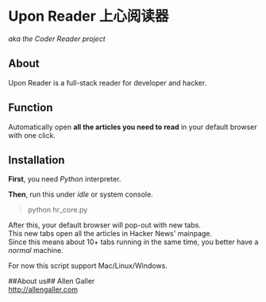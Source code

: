 # Upon Reader 上心阅读器 #
*aka the Coder Reader project*

## About ##

Upon Reader is a full-stack reader for developer and hacker.

## Function ##

Automatically open __all the articles you need to read__ in your default browser with one click.

## Installation ##
**First**, you need _Python_ interpreter.  

**Then**, run this under _idle_ or system console.

> python hr_core.py  

After this, your default browser will pop-out with new tabs.  
This new tabs open all the articles in Hacker News' mainpage.  
Since this means about 10+ tabs running in the same time, you better have a _normal_ machine.

For now this script support Mac/Linux/Windows.

##About us##
Allen Galler  
<http://allengaller.com>
